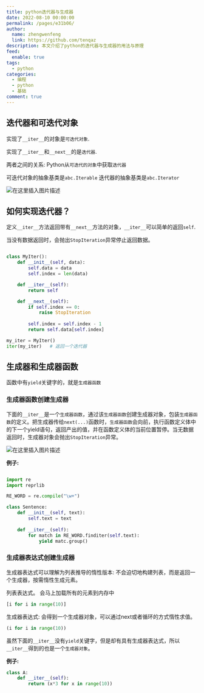 ```yaml
---
title: python迭代器与生成器
date: 2022-08-10 00:00:00
permalink: /pages/e31b06/
author: 
  name: zhengwenfeng
  link: https://github.com/tenqaz
description: 本文介绍了python的迭代器与生成器的用法与原理
feed: 
  enable: true
tags: 
  - python
categories: 
  - 编程
  - python
  - 基础
comment: true
---
```


## 迭代器和可迭代对象

实现了`__iter__`的对象是`可迭代对象`.

实现了`__iter__`和`__next__`的是`迭代器`. 

两者之间的关系: Python从`可迭代的对象`中获取`迭代器`

可迭代对象的抽象基类是`abc.Iterable`
迭代器的抽象基类是`abc.Iterator`

![在这里插入图片描述](https://gcore.jsdelivr.net/gh/tenqaz/BLOG-CDN@main/1604801659428.png#crop=0&crop=0&crop=1&crop=1&id=Wm3Ir&originalType=binary&ratio=1&rotation=0&showTitle=false&status=done&style=none&title=)

## 如何实现迭代器？

定义`__iter__`方法返回带有`__next__`方法的对象，`__iter__`可以简单的返回`self`.

当没有数据返回时，会抛出`StopIteration`异常停止返回数据。

```python

class MyIter():
    def __init__(self, data):
        self.data = data
        self.index = len(data)

    def __iter__(self):
        return self

    def __next__(self):
        if self.index == 0:
            raise StopIteration
        
        self.index = self.index - 1
        return self.data[self.index]

my_iter = MyIter()
iter(my_iter)   # 返回一个迭代器

```



## 生成器和生成器函数

函数中有`yield`关键字的，就是`生成器函数`

### 生成器函数创建生成器

下面的`__iter__`是一个`生成器函数`，通过该`生成器函数`创建生成器对象，包装`生成器函数`的定义。把生成器传给`next(...)`函数时，`生成器函数`会向前，执行函数定义体中的下一个yield语句，返回产出的值，并在函数定义体的当前位置暂停。当无数据返回时，生成器对象会抛出`StopIteration`异常。

![在这里插入图片描述](https://gcore.jsdelivr.net/gh/tenqaz/BLOG-CDN@main/1604801717175.png#crop=0&crop=0&crop=1&crop=1&id=aKP8P&originHeight=333&originWidth=1092&originalType=binary&ratio=1&rotation=0&showTitle=false&status=done&style=none&title=)


**例子:**
```python

import re
import reprlib

RE_WORD = re.compile("\w+")

class Sentence:
    def __init__(self, text):
        self.text = text
        
    def __iter__(self):
        for match in RE_WORD.finditer(self.text):
            yield matc.group()
```

### 生成器表达式创建生成器

生成器表达式可以理解为列表推导的惰性版本: 不会迫切地构建列表，而是返回一个生成器，按需惰性生成元素。

列表表达式。 会马上加载所有的元素到内存中
```python
[i for i in range(10)]
```

生成器表达式: 会得到一个生成器对象，可以通过next或者循环的方式惰性求值。
```python
(i for i in range(10))
```


虽然下面的`__iter__`没有`yield`关键字，但是却有具有生成器表达式，所以`__iter__`得到的也是一个`生成器对象`。

**例子:**
```python
class A:
    def __iter__(self):
        return (x*3 for x in range(10))
```